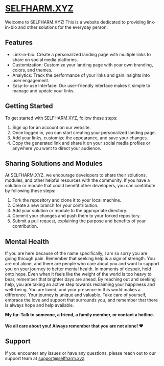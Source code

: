 # [SELFHARM.XYZ](https://selfharm.xyz/)

Welcome to SELFHARM.XYZ! This is a website dedicated to providing link-in-bio and other solutions for the everyday person.

## Features

- Link-in-bio: Create a personalized landing page with multiple links to share on social media platforms.
- Customization: Customize your landing page with your own branding, colors, and themes.
- Analytics: Track the performance of your links and gain insights into user engagement.
- Easy-to-use Interface: Our user-friendly interface makes it simple to manage and update your links.

## Getting Started

To get started with SELFHARM.XYZ, follow these steps:

1. Sign up for an account on our website.
2. Once logged in, you can start creating your personalized landing page.
3. Add your links, customize the appearance, and save your changes.
4. Copy the generated link and share it on your social media profiles or anywhere you want to direct your audience.

## Sharing Solutions and Modules

At SELFHARM.XYZ, we encourage developers to share their solutions, modules, and other helpful resources with the community. If you have a solution or module that could benefit other developers, you can contribute by following these steps:

1. Fork the repository and clone it to your local machine.
2. Create a new branch for your contribution.
3. Add your solution or module to the appropriate directory.
4. Commit your changes and push them to your forked repository.
5. Submit a pull request, explaining the purpose and benefits of your contribution.

## Mental Health

If you are here because of the name specifically, I am so sorry you are going through pain.
Remember that seeking help is a sign of strength. You are not alone, and there are people who care about you and want to support you on your journey to better mental health.
In moments of despair, hold onto hope. Even when it feels like the weight of the world is too heavy to bear, remember that brighter days are ahead. By reaching out and seeking help, you are taking an active step towards reclaiming your happiness and well-being.
You are loved, and your presence in this world makes a difference. Your journey is unique and valuable. Take care of yourself, embrace the love and support that surrounds you, and remember that there is always hope and help available.

**My tip: Talk to someone, a friend, a family member, or contact a hotline.** 
#### **We all care about you! Always remember that you are not alone! ❤️**

## Support

If you encounter any issues or have any questions, please reach out to our support team at [support@selfharm.xyz](mailto:support@selfharm.xyz).
